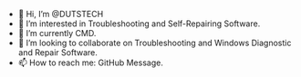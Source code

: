 - 👋 Hi, I’m @DUTSTECH
- 👀 I’m interested in Troubleshooting and Self-Repairing Software.
- 🌱 I’m currently CMD.
- 💞️ I’m looking to collaborate on Troubleshooting and Windows Diagnostic and Repair Software.
- 📫 How to reach me: GitHub Message.

<!---
DUTSTECH/DUTSTECH is a ✨ special ✨ repository because its `README.md` (this file) appears on your GitHub profile.
You can click the Preview link to take a look at your changes.
--->

